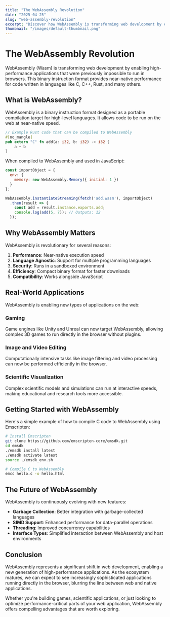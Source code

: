 ```yaml
---
title: "The WebAssembly Revolution"
date: "2025-04-25"
slug: "web-assembly-revolution"
excerpt: "Discover how WebAssembly is transforming web development by enabling high-performance applications that were previously impossible in browsers."
thumbnail: "/images/default-thumbnail.png"
---
```


# The WebAssembly Revolution

WebAssembly (Wasm) is transforming web development by enabling high-performance applications that were previously impossible to run in browsers. This binary instruction format provides near-native performance for code written in languages like C, C++, Rust, and many others.

## What is WebAssembly?

WebAssembly is a binary instruction format designed as a portable compilation target for high-level languages. It allows code to be run on the web at near-native speed.

```rust
// Example Rust code that can be compiled to WebAssembly
#[no_mangle]
pub extern "C" fn add(a: i32, b: i32) -> i32 {
    a + b
}
```

When compiled to WebAssembly and used in JavaScript:

```javascript
const importObject = {
  env: {
    memory: new WebAssembly.Memory({ initial: 1 })
  }
};

WebAssembly.instantiateStreaming(fetch('add.wasm'), importObject)
  .then(result => {
    const add = result.instance.exports.add;
    console.log(add(5, 7)); // Outputs: 12
  });
```

## Why WebAssembly Matters

WebAssembly is revolutionary for several reasons:

1. **Performance**: Near-native execution speed
2. **Language Agnostic**: Support for multiple programming languages
3. **Security**: Runs in a sandboxed environment
4. **Efficiency**: Compact binary format for faster downloads
5. **Compatibility**: Works alongside JavaScript

## Real-World Applications

WebAssembly is enabling new types of applications on the web:

### Gaming

Game engines like Unity and Unreal can now target WebAssembly, allowing complex 3D games to run directly in the browser without plugins.

### Image and Video Editing

Computationally intensive tasks like image filtering and video processing can now be performed efficiently in the browser.

### Scientific Visualization

Complex scientific models and simulations can run at interactive speeds, making educational and research tools more accessible.

## Getting Started with WebAssembly

Here's a simple example of how to compile C code to WebAssembly using Emscripten:

```bash
# Install Emscripten
git clone https://github.com/emscripten-core/emsdk.git
cd emsdk
./emsdk install latest
./emsdk activate latest
source ./emsdk_env.sh

# Compile C to WebAssembly
emcc hello.c -o hello.html
```

## The Future of WebAssembly

WebAssembly is continuously evolving with new features:

- **Garbage Collection**: Better integration with garbage-collected languages
- **SIMD Support**: Enhanced performance for data-parallel operations
- **Threading**: Improved concurrency capabilities
- **Interface Types**: Simplified interaction between WebAssembly and host environments

## Conclusion

WebAssembly represents a significant shift in web development, enabling a new generation of high-performance applications. As the ecosystem matures, we can expect to see increasingly sophisticated applications running directly in the browser, blurring the line between web and native applications.

Whether you're building games, scientific applications, or just looking to optimize performance-critical parts of your web application, WebAssembly offers compelling advantages that are worth exploring.